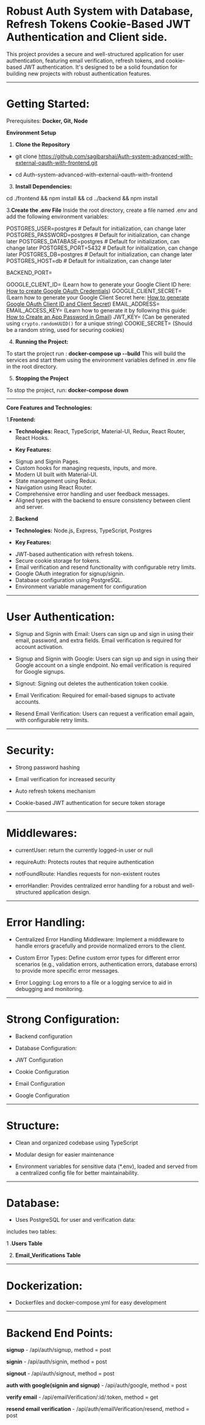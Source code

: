 # Robust Auth System with Database, Refresh Tokens Cookie-Based JWT Authentication and Client side.

This project provides a secure and well-structured application for user authentication, featuring email verification, refresh tokens, and cookie-based JWT authentication. It's designed to be a solid foundation for building new projects with robust authentication features.

---


#  Getting Started:
Prerequisites: **Docker, Git, Node**

**Environment Setup**

1. **Clone the Repository**

* git clone https://github.com/sagibarshai/Auth-system-advanced-with-external-oauth-with-frontend.git

* cd Auth-system-advanced-with-external-oauth-with-frontend

3. **Install Dependencies:**

cd ./frontend && npm install && cd ../backend && npm install

3.**Create the .env File**
Inside the root directory, create a file named .env and add the following environment variables:


POSTGRES_USER=postgres  # Default for initialization, can change later
POSTGRES_PASSWORD=postgres  # Default for initialization, can change later
POSTGRES_DATABASE=postgres  # Default for initialization, can change later
POSTGRES_PORT=5432  # Default for initialization, can change later
POSTGRES_DB=postgres  # Default for initialization, can change later
POSTGRES_HOST=db  # Default for initialization, can change later

BACKEND_PORT=<value>

GOOGLE_CLIENT_ID=<value> (Learn how to generate your Google Client ID here: [How to create Google OAuth Credentials](https://www.youtube.com/watch?v=v8j2lvjCAZc))
GOOGLE_CLIENT_SECRET=<value> (Learn how to generate your Google Client Secret here: [How to generate Google OAuth Client ID and Client Secret](https://www.youtube.com/watch?v=ex3FW_40izU))
EMAIL_ADDRESS=<value>
EMAIL_ACCESS_KEY=<value> (Learn how to generate it by following this guide: [How to Create an App Password in Gmail](https://youtu.be/YKn6iRlYd_Q?feature=shared))
JWT_KEY=<value> (Can be generated using `crypto.randomUUID()` for a unique string)
COOKIE_SECRET=<value> (Should be a random string, used for securing cookies)



4. **Running the Project:**
   
To start the project run : **docker-compose up --build**
This will build the services and start them using the environment variables defined in .env file in the root directory.

5. **Stopping the Project**

To stop the project, run: **docker-compose down**

---

**Core Features and Technologies:**

1.**Frontend:**

- **Technologies:** React, TypeScript, Material-UI, Redux, React Router, React Hooks.

- **Key Features:**
* Signup and Signin Pages.
* Custom hooks for managing requests, inputs, and more.
* Modern UI built with Material-UI.
* State management using Redux.
* Navigation using React Router.
* Comprehensive error handling and user feedback messages.
* Aligned types with the backend to ensure consistency between client and server.


2. **Backend**

- **Technologies:** Node.js, Express, TypeScript, Postgres

- **Key Features:**
* JWT-based authentication with refresh tokens.
* Secure cookie storage for tokens.
* Email verification and resend functionality with configurable retry limits.
* Google OAuth integration for signup/signin.
* Database configuration using PostgreSQL.
* Environment variable management for configuration



---

# User Authentication:

* Signup and Signin with Email: Users can sign up and sign in using their email, password, and extra fields. Email verification is required for account activation.

* Signup and Signin with Google: Users can sign up and sign in using their Google account on a single endpoint. No email verification is required for Google signups.

* Signout: Signing out deletes the authentication token cookie.

* Email Verification: Required for email-based signups to activate accounts.

* Resend Email Verification: Users can request a verification email again, with configurable retry limits.

---

# Security:

* Strong password hashing

* Email verification for increased security

* Auto refresh tokens mechanism

* Cookie-based JWT authentication for secure token storage

---

# Middlewares:

* currentUser: return the currently logged-in user or null

* requireAuth: Protects routes that require authentication

* notFoundRoute: Handles requests for non-existent routes

* errorHandler: Provides centralized error handling for a robust and well-structured application design.

---

# Error Handling:

* Centralized Error Handling Middleware: Implement a middleware to handle errors gracefully and provide normalized errors to the client.

* Custom Error Types: Define custom error types for different error scenarios (e.g., validation errors, authentication errors, database errors) to provide more specific error messages.

* Error Logging: Log errors to a file or a logging service to aid in debugging and monitoring.

---
# Strong Configuration:

* Backend configuration

* Database Configuration:

* JWT Configuration

* Cookie Configuration

* Email Configuration

* Google Configuration


---

# Structure:

* Clean and organized codebase using TypeScript

* Modular design for easier maintenance

* Environment variables for sensitive data (*.env), loaded and served from a centralized config file for better maintainability.

---

# Database:

* Uses PostgreSQL for user and verification data:

includes two tables: 

1 .**Users Table**

2. **Email_Verifications Table**

---

# Dockerization:

* Dockerfiles and docker-compose.yml for easy development

---




# Backend End Points:

**signup** - /api/auth/signup, method = post 

**signin** - /api/auth/signin, method = post

**signout** - /api/auth/signout, method = post

**auth with google(signin and signup)** - /api/auth/google, method = post

**verify email** - /api/emailVerification/:id/:token, method = get

**resend email verification** - /api/auth/emailVerification/resend, method = post
